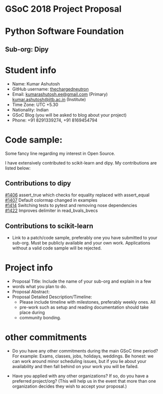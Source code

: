 
# GSoC 2018 Project Proposal
# Python Software Foundation
## Sub-org: Dipy

# Student info
* Name:  Kumar Ashutosh
* GitHub username:  [thechargedneutron](https://github.com/thechargedneutron)
* Email: kumarashutosh.ee@gmail.com (Primary)  
         kumar.ashutosh@iitb.ac.in (Institute)
* Time Zone:  UTC +5.30
* Nationality: Indian
* GSoC Blog (you will be asked to blog about your project)
* Phone: +91 8291339274, +91 8169454794

# Code sample:
Some fancy line regarding my interest in Open Source.

I have extensively contributed to scikit-learn and dipy. My contributions are listed below:  
## Contributions to dipy  
[#1406](https://github.com/nipy/dipy/pull/1406) assert_true which checks for equality replaced with assert_equal  
[#1407](https://github.com/nipy/dipy/pull/1407) Default colormap changed in examples  
[#1414](https://github.com/nipy/dipy/pull/1414) Switching tests to pytest and removing nose dependencies  
[#1422](https://github.com/nipy/dipy/pull/1422) Improves delimiter in read_bvals_bvecs  

## Contributions to scikit-learn


* Link to a patch/code sample, preferably one you have submitted to your sub-org. Must be publicly available and your own work. Applications without a valid code sample will be rejected.

# Project info
* Proposal Title:  Include the name of your sub-org and explain in a few
* words what you plan to do.
* Proposal Abstract:
* Proposal Detailed Description/Timeline:
  * Please include timeline with milestones, preferably weekly ones. All
  * pre-work such as setup and reading documentation should take place during
  * community bonding.

# other commitments
* Do you have any other commitments during the main GSoC time period? For
example: Exams, classes, jobs, holidays, weddings. Be honest: we can work
around minor scheduling issues, but if you lie about your availability and
then fall behind on your work you will be failed.

* Have you applied with any other organizations? If so, do you have a preferred
project/org? (This will help us in the event that more than one organization
decides they wish to accept your proposal.)
